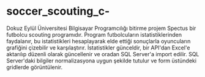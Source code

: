 # soccer_scouting_c-
Dokuz Eylül Üniversitesi Bilgisayar Programcılığı bitirme projem Spectus bir futbolcu scouting programıdır.
Program futbolcuların istatistiklerinden faydalanır, bu istatistikleri hesaplayarak elde ettiği sonuçlarla oyuncuların grafiğini çizebilir ve karşılaştırır.
İstatistikler günceldir, bir API'dan Excel'e aktarılıp düzenli olarak güncellenir ve oradan SQL Server'a import edilir.
SQL Server'daki bilgiler normalizasyona uygun şekilde tutulur ve form üstündeki gridlerde görüntülenir.


